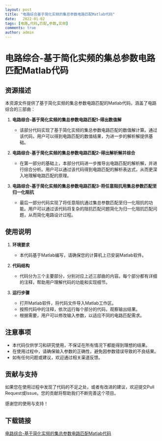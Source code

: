 ```yaml
---
layout: post
title: "电路综合基于简化实频的集总参数电路匹配Matlab代码"
date:   2022-01-02
tags: [电路,代码,匹配,参数,实频]
comments: true
author: admin
---
```

# 电路综合-基于简化实频的集总参数电路匹配Matlab代码

## 资源描述

本资源文件提供了基于简化实频的集总参数电路匹配的Matlab代码，涵盖了电路综合的三部曲：

1. **电路综合-基于简化实频的集总参数电路匹配1-得出数值解**
   - 该部分代码实现了基于简化实频的集总参数电路匹配的数值解计算。通过该代码，用户可以得到电路匹配的数值结果，为进一步的解析解提供基础。

2. **电路综合-基于简化实频的集总参数电路匹配2-得出解析解并综合**
   - 在第一部分的基础上，本部分代码进一步推导出电路匹配的解析解，并进行综合分析。用户可以通过该代码得到电路匹配的解析表达式，从而更深入地理解电路匹配的原理。

3. **电路综合-基于简化实频的集总参数电路匹配3-将任意阻抗用集总参数匹配至归一化阻抗**
   - 最后一部分代码实现了将任意阻抗通过集总参数匹配至归一化阻抗的功能。用户可以通过该代码将复杂的阻抗匹配问题简化为归一化阻抗匹配问题，从而简化电路设计过程。

## 使用说明

1. **环境要求**
   - 本代码基于Matlab编写，请确保您的计算机上已安装Matlab软件。

2. **代码结构**
   - 代码分为三个主要部分，分别对应上述三部曲的内容。每个部分都有详细的注释，帮助用户理解代码的功能和实现细节。

3. **运行步骤**
   - 打开Matlab软件，将代码文件导入Matlab工作区。
   - 按照代码中的注释，依次运行每个部分的代码，观察输出结果。
   - 根据需要，用户可以修改输入参数，以适应不同的电路匹配需求。

## 注意事项

- 本代码仅供学习和研究使用，不保证在所有情况下都能得到理想的结果。
- 在使用过程中，请确保输入参数的正确性，避免因参数错误导致的不良结果。
- 如有任何问题或建议，欢迎通过相关渠道反馈。

## 贡献与支持

如果您在使用过程中发现了代码的不足之处，或者有改进的建议，欢迎提交Pull Request或Issue。您的贡献将帮助我们不断完善这个项目。

感谢您的使用与支持！

## 下载链接

[电路综合-基于简化实频的集总参数电路匹配Matlab代码](https://pan.quark.cn/s/49df18b3d2b1)